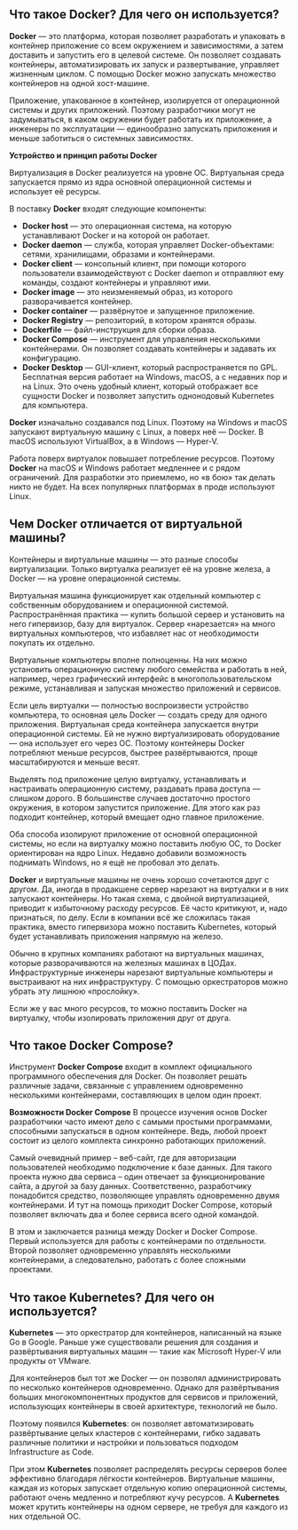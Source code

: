 ## Что такое Docker? Для чего он используется?

**Docker** — это платформа, которая позволяет разработать и упаковать в контейнер приложение со всем окружением и зависимостями, а затем доставить и запустить его в целевой системе. Он позволяет создавать контейнеры, автоматизировать их запуск и развертывание, управляет жизненным циклом. С помощью Docker можно запускать множество контейнеров на одной хост-машине.

Приложение, упакованное в контейнер, изолируется от операционной системы и других приложений. Поэтому разработчики могут не задумываться, в каком окружении будет работать их приложение, а инженеры по эксплуатации — единообразно запускать приложения и меньше заботиться о системных зависимостях.

**Устройство и принцип работы Docker**

Виртуализация в Docker реализуется на уровне ОС. Виртуальная среда запускается прямо из ядра основной операционной системы и использует её ресурсы.

В поставку **Docker** входят следующие компоненты:

- **Docker host** — это операционная система, на которую устанавливают Docker и на которой он работает.
- **Docker daemon** — служба, которая управляет Docker-объектами: сетями, хранилищами, образами и контейнерами.
- **Docker client** — консольный клиент, при помощи которого пользователи взаимодействуют с Docker daemon и отправляют ему команды, создают контейнеры и управляют ими.
- **Docker image** — это неизменяемый образ, из которого разворачивается контейнер.
- **Docker container** — развёрнутое и запущенное приложение.
- **Docker Registry** — репозиторий, в котором хранятся образы.
- **Dockerfile** — файл-инструкция для сборки образа.
- **Docker Compose** — инструмент для управления несколькими контейнерами. Он позволяет создавать контейнеры и задавать их конфигурацию.
- **Docker Desktop** — GUI-клиент, который распространяется по GPL. Бесплатная версия работает на Windows, macOS, а с недавних пор и на Linux. Это очень удобный клиент, который отображает все сущности Docker и позволяет запустить однонодовый Kubernetes для компьютера.

**Docker** изначально создавался под Linux. Поэтому на Windows и macOS запускают виртуальную машину с Linux, а поверх неё — Docker. В macOS используют VirtualBox, а в Windows — Hyper-V.

Работа поверх виртуалок повышает потребление ресурсов. Поэтому **Docker** на macOS и Windows работает медленнее и с рядом ограничений. Для разработки это приемлемо, но «в бою» так делать никто не будет. На всех популярных платформах в проде используют Linux.

## Чем Docker отличается от виртуальной машины?

Контейнеры и виртуальные машины — это разные способы виртуализации. Только виртуалка реализует её на уровне железа, а Docker — на уровне операционной системы.

Виртуальная машина функционирует как отдельный компьютер с собственным оборудованием и операционной системой. Распространённая практика — купить большой сервер и установить на него гипервизор, базу для виртуалок. Сервер «нарезается» на много виртуальных компьютеров, что избавляет нас от необходимости покупать их отдельно.

Виртуальные компьютеры вполне полноценны. На них можно установить операционную систему любого семейства и работать в ней, например, через графический интерфейс в многопользовательском режиме, устанавливая и запуская множество приложений и сервисов.

Если цель виртуалки — полностью воспроизвести устройство компьютера, то основная цель Docker — создать среду для одного приложения. Виртуальная среда контейнера запускается внутри операционной системы. Ей не нужно виртуализировать оборудование — она использует его через ОС. Поэтому контейнеры Docker потребляют меньше ресурсов, быстрее развёртываются, проще масштабируются и меньше весят.

Выделять под приложение целую виртуалку, устанавливать и настраивать операционную систему, раздавать права доступа — слишком дорого. В большинстве случаев достаточно простого окружения, в котором запустится приложение. Для этого как раз подходит контейнер, который вмещает одно главное приложение.

Оба способа изолируют приложение от основной операционной системы, но если на виртуалку можно поставить любую ОС, то Docker ориентирован на ядро Linux. Недавно добавили возможность поднимать Windows, но я ещё не пробовал это делать.

**Docker** и виртуальные машины не очень хорошо сочетаются друг с другом. Да, иногда в продакшене сервер нарезают на виртуалки и в них запускают контейнеры. Но такая схема, с двойной виртуализацией, приводит к избыточному расходу ресурсов. Её часто критикуют, и, надо признаться, по делу. Если в компании всё же сложилась такая практика, вместо гипервизора можно поставить Kubernetes, который будет устанавливать приложения напрямую на железо.

Обычно в крупных компаниях работают на виртуальных машинах, которые разворачиваются на железных машинах в ЦОДах. Инфраструктурные инженеры нарезают виртуальные компьютеры и выстраивают на них инфраструктуру. С помощью оркестраторов можно убрать эту лишнюю «прослойку».

Если же у вас много ресурсов, то можно поставить Docker на виртуалку, чтобы изолировать приложения друг от друга.

## Что такое Docker Compose?

Инструмент **Docker Compose** входит в комплект официального программного обеспечения для Docker. Он позволяет решать различные задачи, связанные с управлением одновременно несколькими контейнерами, составляющих в целом один проект.

**Возможности Docker Compose**
В процессе изучения основ Docker разработчики часто имеют дело с самыми простыми программами, способными запускаться в одном контейнере. Ведь, любой проект состоит из целого комплекта синхронно работающих приложений.

Самый очевидный пример – веб-сайт, где для авторизации пользователей необходимо подключение к базе данных. Для такого проекта нужно два сервиса – один отвечает за функционирование сайта, а другой за базу данных. Соответственно, разработчику понадобится средство, позволяющее управлять одновременно двумя контейнерами. И тут на помощь приходит Docker Compose, который позволяет включать два и более сервиса всего одной командой.

В этом и заключается разница между Docker и Docker Compose. Первый используется для работы с контейнерами по отдельности. Второй позволяет одновременно управлять несколькими контейнерами, а следовательно, работать с более сложными проектами.

## Что такое Kubernetes? Для чего он используется?

**Kubernetes** — это оркестратор для контейнеров, написанный на языке Go в Google. Раньше уже существовали решения для создания и развёртывания виртуальных машин — такие как Microsoft Hyper-V или продукты от VMware.

Для контейнеров был тот же Docker — он позволял администрировать по несколько контейнеров одновременно. Однако для развёртывания больших многокомпонентных продуктов для сервисов и приложений, использующих контейнеры в своей архитектуре, технологий не было.

Поэтому появился **Kubernetes**: он позволяет автоматизировать развёртывание целых кластеров с контейнерами, гибко задавать различные политики и настройки и пользоваться подходом Infrastructure as Code.

При этом **Kubernetes** позволяет распределять ресурсы серверов более эффективно благодаря лёгкости контейнеров. Виртуальные машины, каждая из которых запускает отдельную копию операционной системы, работают очень медленно и потребляют кучу ресурсов. А **Kubernetes** может крутить контейнеры на одном сервере, не требуя для каждого из них отдельной ОС.

